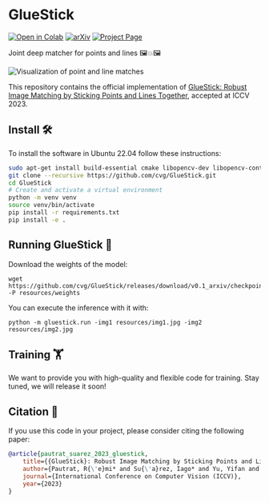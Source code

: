 # GlueStick
[![Open in Colab](https://colab.research.google.com/assets/colab-badge.svg)](https://colab.research.google.com/github/cvg/GlueStick/blob/main/gluestick_matching_demo.ipynb) [![arXiv](https://img.shields.io/badge/arXiv-2304.02008-b31b1b.svg?style=flat)](https://arxiv.org/abs/2304.02008) [![Project Page](https://badgen.net/badge/color/project/green?icon=awesome&label)](https://iago-suarez.com/gluestick)

Joint deep matcher for points and lines 🖼️💥🖼️

![Visualization of point and line matches](resources/demo_seq1.gif)

This repository contains the official implementation of 
[GlueStick: Robust Image Matching by Sticking Points and Lines Together](https://arxiv.org/abs/2304.02008), accepted at ICCV 2023.

## Install 🛠️

To install the software in Ubuntu 22.04 follow these instructions:
```bash
sudo apt-get install build-essential cmake libopencv-dev libopencv-contrib-dev
git clone --recursive https://github.com/cvg/GlueStick.git
cd GlueStick
# Create and activate a virtual environment
python -m venv venv
source venv/bin/activate
pip install -r requirements.txt
pip install -e .
```

## Running GlueStick 🏃
Download the weights of the model:
```
wget https://github.com/cvg/GlueStick/releases/download/v0.1_arxiv/checkpoint_GlueStick_MD.tar -P resources/weights
```

You can execute the inference with it with:
```
python -m gluestick.run -img1 resources/img1.jpg -img2 resources/img2.jpg
```

## Training 🏋️
We want to provide you with high-quality and flexible code for training. Stay tuned, we will release it soon!

## Citation 📝
If you use this code in your project, please consider citing the following paper:
```bibtex
@article{pautrat_suarez_2023_gluestick,
    title={{GlueStick}: Robust Image Matching by Sticking Points and Lines Together},
    author={Pautrat, R{\'e}mi* and Su{\'a}rez, Iago* and Yu, Yifan and Pollefeys, Marc and Larsson, Viktor},
    journal={International Conference on Computer Vision (ICCV)},
    year={2023}
}
```
